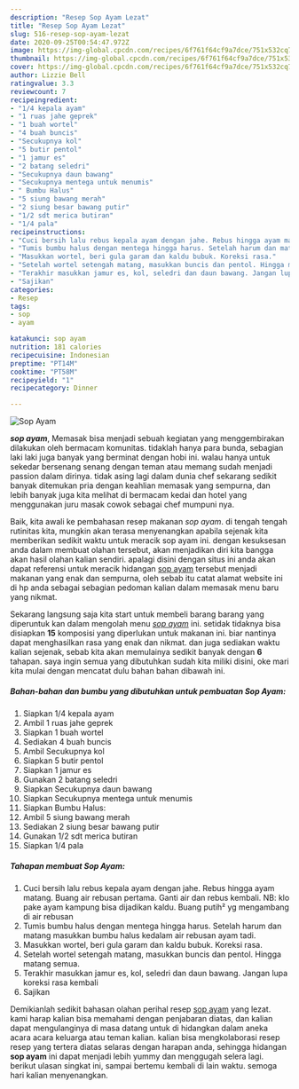 ```yaml
---
description: "Resep Sop Ayam Lezat"
title: "Resep Sop Ayam Lezat"
slug: 516-resep-sop-ayam-lezat
date: 2020-09-25T00:54:47.972Z
image: https://img-global.cpcdn.com/recipes/6f761f64cf9a7dce/751x532cq70/sop-ayam-foto-resep-utama.jpg
thumbnail: https://img-global.cpcdn.com/recipes/6f761f64cf9a7dce/751x532cq70/sop-ayam-foto-resep-utama.jpg
cover: https://img-global.cpcdn.com/recipes/6f761f64cf9a7dce/751x532cq70/sop-ayam-foto-resep-utama.jpg
author: Lizzie Bell
ratingvalue: 3.3
reviewcount: 7
recipeingredient:
- "1/4 kepala ayam"
- "1 ruas jahe geprek"
- "1 buah wortel"
- "4 buah buncis"
- "Secukupnya kol"
- "5 butir pentol"
- "1 jamur es"
- "2 batang seledri"
- "Secukupnya daun bawang"
- "Secukupnya mentega untuk menumis"
- " Bumbu Halus"
- "5 siung bawang merah"
- "2 siung besar bawang putir"
- "1/2 sdt merica butiran"
- "1/4 pala"
recipeinstructions:
- "Cuci bersih lalu rebus kepala ayam dengan jahe. Rebus hingga ayam matang. Buang air rebusan pertama. Ganti air dan rebus kembali. NB: klo pake ayam kampung bisa dijadikan kaldu. Buang putih² yg mengambang di air rebusan"
- "Tumis bumbu halus dengan mentega hingga harus. Setelah harum dan matang masukkan bumbu halus kedalam air rebusan ayam tadi."
- "Masukkan wortel, beri gula garam dan kaldu bubuk. Koreksi rasa."
- "Setelah wortel setengah matang, masukkan buncis dan pentol. Hingga matang semua."
- "Terakhir masukkan jamur es, kol, seledri dan daun bawang. Jangan lupa koreksi rasa kembali"
- "Sajikan"
categories:
- Resep
tags:
- sop
- ayam

katakunci: sop ayam 
nutrition: 181 calories
recipecuisine: Indonesian
preptime: "PT14M"
cooktime: "PT58M"
recipeyield: "1"
recipecategory: Dinner

---
```



![Sop Ayam](https://img-global.cpcdn.com/recipes/6f761f64cf9a7dce/751x532cq70/sop-ayam-foto-resep-utama.jpg)

<b><i>sop ayam</i></b>, Memasak bisa menjadi sebuah kegiatan yang menggembirakan dilakukan oleh bermacam komunitas. tidaklah hanya para bunda, sebagian laki laki juga banyak yang berminat dengan hobi ini. walau hanya untuk sekedar bersenang senang dengan teman atau memang sudah menjadi passion dalam dirinya. tidak asing lagi dalam dunia chef sekarang sedikit banyak ditemukan pria dengan keahlian memasak yang sempurna, dan lebih banyak juga kita melihat di bermacam kedai dan hotel yang menggunakan juru masak cowok sebagai chef mumpuni nya.



Baik, kita awali ke pembahasan resep makanan <i>sop ayam</i>. di tengah tengah rutinitas kita, mungkin akan terasa menyenangkan apabila sejenak kita memberikan sedikit waktu untuk meracik sop ayam ini. dengan kesuksesan anda dalam membuat olahan tersebut, akan menjadikan diri kita bangga akan hasil olahan kalian sendiri. apalagi disini dengan situs ini anda akan dapat referensi untuk meracik hidangan <u>sop ayam</u> tersebut menjadi makanan yang enak dan sempurna, oleh sebab itu catat alamat website ini di hp anda sebagai sebagian pedoman kalian dalam memasak menu baru yang nikmat.


Sekarang langsung saja kita start untuk membeli barang barang yang diperuntuk kan dalam mengolah menu <u><i>sop ayam</i></u> ini. setidak tidaknya bisa disiapkan <b>15</b> komposisi yang diperlukan untuk makanan ini. biar nantinya dapat menghasilkan rasa yang enak dan nikmat. dan juga sediakan waktu kalian sejenak, sebab kita akan memulainya sedikit banyak dengan <b>6</b> tahapan. saya ingin semua yang dibutuhkan sudah kita miliki disini, oke mari kita mulai dengan mencatat dulu bahan bahan dibawah ini.

<!--inarticleads1-->

##### Bahan-bahan dan bumbu yang dibutuhkan untuk pembuatan Sop Ayam:

1. Siapkan 1/4 kepala ayam
1. Ambil 1 ruas jahe geprek
1. Siapkan 1 buah wortel
1. Sediakan 4 buah buncis
1. Ambil Secukupnya kol
1. Siapkan 5 butir pentol
1. Siapkan 1 jamur es
1. Gunakan 2 batang seledri
1. Siapkan Secukupnya daun bawang
1. Siapkan Secukupnya mentega untuk menumis
1. Siapkan  Bumbu Halus:
1. Ambil 5 siung bawang merah
1. Sediakan 2 siung besar bawang putir
1. Gunakan 1/2 sdt merica butiran
1. Siapkan 1/4 pala




<!--inarticleads2-->

##### Tahapan membuat Sop Ayam:

1. Cuci bersih lalu rebus kepala ayam dengan jahe. Rebus hingga ayam matang. Buang air rebusan pertama. Ganti air dan rebus kembali. NB: klo pake ayam kampung bisa dijadikan kaldu. Buang putih² yg mengambang di air rebusan
1. Tumis bumbu halus dengan mentega hingga harus. Setelah harum dan matang masukkan bumbu halus kedalam air rebusan ayam tadi.
1. Masukkan wortel, beri gula garam dan kaldu bubuk. Koreksi rasa.
1. Setelah wortel setengah matang, masukkan buncis dan pentol. Hingga matang semua.
1. Terakhir masukkan jamur es, kol, seledri dan daun bawang. Jangan lupa koreksi rasa kembali
1. Sajikan




Demikianlah sedikit bahasan olahan perihal resep <u>sop ayam</u> yang lezat. kami harap kalian bisa memahami dengan penjabaran diatas, dan kalian dapat mengulanginya di masa datang untuk di hidangkan dalam aneka acara acara keluarga atau teman kalian. kalian bisa mengkolaborasi resep resep yang tertera diatas selaras dengan harapan anda, sehingga hidangan <b>sop ayam</b> ini dapat menjadi lebih yummy dan menggugah selera lagi. berikut ulasan singkat ini, sampai bertemu kembali di lain waktu. semoga hari kalian menyenangkan.
